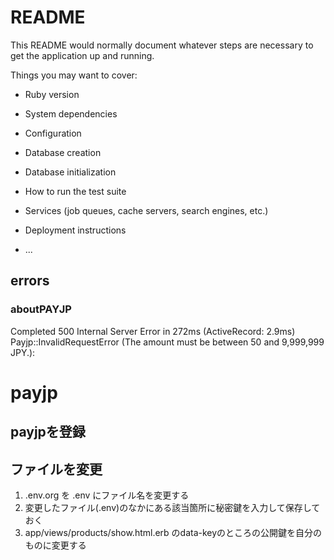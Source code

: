 # README

This README would normally document whatever steps are necessary to get the
application up and running.

Things you may want to cover:

* Ruby version

* System dependencies

* Configuration

* Database creation

* Database initialization

* How to run the test suite

* Services (job queues, cache servers, search engines, etc.)

* Deployment instructions

* ...

## errors

### aboutPAYJP
Completed 500 Internal Server Error in 272ms (ActiveRecord: 2.9ms)
Payjp::InvalidRequestError (The amount must be between 50 and 9,999,999 JPY.):

# payjp

## payjpを登録

## ファイルを変更
1. .env.org を .env にファイル名を変更する
2. 変更したファイル(.env)のなかにある該当箇所に秘密鍵を入力して保存しておく
3. app/views/products/show.html.erb のdata-keyのところの公開鍵を自分のものに変更する
